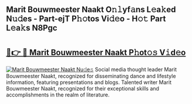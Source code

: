 ## Marit Bouwmeester Naakt O𝚗𝚕yf𝚊ns L𝚎a𝚔ed N𝚞𝚍es - Part-ejT P𝚑𝚘tos Vi𝚍𝚎o - H𝚘𝚝 Part L𝚎a𝚔s N8Pgc

# <h2><a href="http://kfajs11.oniu.top/?m=Marit+Bouwmeester+Naakt">🔗👉 🔴 Marit Bouwmeester Naakt P𝚑ot𝚘𝚜 V𝚒d𝚎o</a></h2>

[![Marit Bouwmeester Naakt Nu𝚍e𝚜](https://i.imgur.com/0qMVB7G.gif)](http://kfajs11.oniu.top/?m=Marit+Bouwmeester+Naakt)
Social media thought leader Marit Bouwmeester Naakt, recognized for disseminating dance and lifestyle information, featuring presentations and blogs. Talented writer Marit Bouwmeester Naakt, recognized for their exceptional skills and accomplishments in the realm of literature.  

